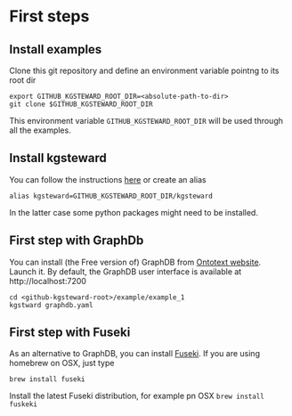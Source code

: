 # First steps

## Install examples

Clone this git repository and define an environment variable pointng to its root dir 

```{bash}
export GITHUB_KGSTEWARD_ROOT_DIR=<absolute-path-to-dir>
git clone $GITHUB_KGSTEWARD_ROOT_DIR
```
This environment variable `GITHUB_KGSTEWARD_ROOT_DIR` will be used through all the examples.

## Install kgsteward

You can follow the instructions [here](https://github.com/sib-swiss/kgsteward) or
create an alias 

```{bash}
alias kgsteward=GITHUB_KGSTEWARD_ROOT_DIR/kgsteward
```
In the latter case some python packages might need to be installed. 

## First step with GraphDb

You can install (the Free version of) GraphDB from [Ontotext website](https://www.ontotext.com/products/graphdb/download/?ref=menu). 
Launch it. 
By default, the GraphDB user interface is available at http://localhost:7200

```{bash}
cd <github-kgsteward-root>/example/example_1
kgstward graphdb.yaml
```

## First step with Fuseki

As an alternative to GraphDB, you can install [Fuseki](https://jena.apache.org/documentation/fuseki2). If you are using homebrew on OSX, just type

```{bash}
brew install fuseki
```

Install the latest Fuseki distribution, for example pn OSX `brew install fuskeki`


